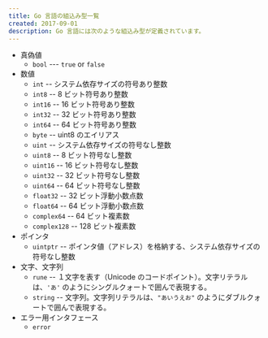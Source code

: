 ```yaml
---
title: Go 言語の組込み型一覧
created: 2017-09-01
description: Go 言語には次のような組込み型が定義されています。
---
```


* 真偽値
  * `bool` --- `true` or `false`
* 数値
  * `int` -- システム依存サイズの符号あり整数
  * `int8` -- 8 ビット符号あり整数
  * `int16` -- 16 ビット符号あり整数
  * `int32` -- 32 ビット符号あり整数
  * `int64` -- 64 ビット符号あり整数
  * `byte` -- uint8 のエイリアス
  * `uint` -- システム依存サイズの符号なし整数
  * `uint8` -- 8 ビット符号なし整数
  * `uint16` -- 16 ビット符号なし整数
  * `uint32` -- 32 ビット符号なし整数
  * `uint64` -- 64 ビット符号なし整数
  * `float32` -- 32 ビット浮動小数点数
  * `float64` -- 64 ビット浮動小数点数
  * `complex64` -- 64 ビット複素数
  * `complex128` -- 128 ビット複素数
* ポインタ
  * `uintptr` -- ポインタ値（アドレス）を格納する、システム依存サイズの符号なし整数
* 文字、文字列
  * `rune` -- １文字を表す（Unicode のコードポイント）。文字リテラルは、`'あ'` のようにシングルクォートで囲んで表現する。
  * `string` -- 文字列。文字列リテラルは、`"あいうえお"` のようにダブルクォートで囲んで表現する。
* エラー用インタフェース
  * `error`


